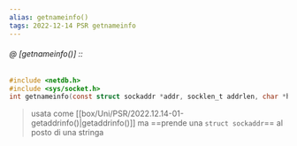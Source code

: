 ```yaml
---
alias: getnameinfo()
tags: 2022-12-14 PSR getnameinfo
---
```


###### @ [getnameinfo()] ::
```c
#include <netdb.h>  
#include <sys/socket.h>  
int getnameinfo(const struct sockaddr *addr, socklen_t addrlen, char *host, size_t hostlen, char *service, size_t servicelen,int flags);
```
> usata come [[box/Uni/PSR/2022.12.14-01-getaddrinfo()|getaddrinfo()]] ma ==prende una `struct sockaddr`== al posto di una stringa